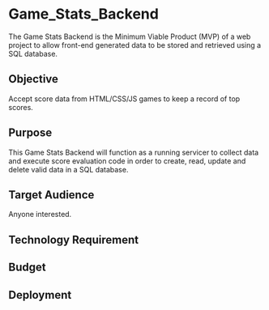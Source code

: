 # **Game_Stats_Backend**
The Game Stats Backend is the Minimum Viable Product (MVP) of a web project to allow front-end generated data to be stored and retrieved using a SQL database.


## Objective
Accept score data from HTML/CSS/JS games to keep a record of top scores.

## Purpose
This Game Stats Backend will function as a running servicer to collect data and execute score evaluation code in order to create, read, update and delete valid data in a SQL database.

## Target Audience
Anyone interested.

## Technology Requirement 

## Budget 

## Deployment

